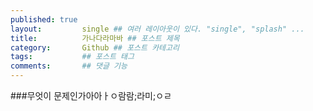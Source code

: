 ```yaml
---
published: true
layout:         single ## 여러 레이아웃이 있다. "single", "splash" ...
title:          가나다라마바 ## 포스트 제목
category:       Github ## 포스트 카테고리
tags:           ## 포스트 태그
comments:       ## 댓글 기능
---
```



###무엇이 문제인가아아ㅏㅇ람람;라미;ㅇㄹ
